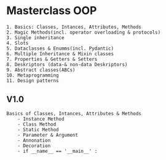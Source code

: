 # Masterclass OOP 

    1. Basics: Classes, Intances, Attributes, Methods 
    2. Magic Methods(incl. operator overloading & protocols) 
    3. Single inheritance 
    4. Slots
    5. Dataclasses & Enumms(incl. Pydantic)
    6. Multiple Inheritance & Mixin classes
    7. Properties & Getters & Setters 
    8. Deskriptors (data-& non-data Deskriptors) 
    9. Abstract classes(ABCs)
    10. Metaprogramming 
    11. Design patterns 


## V1.0 

    Basics of Classes, Intances, Attributes & Methods
        - Instance Method 
        - Class Method 
        - Static Method 
        - Parameter & Argument
        - Annonation
        - Decoration 
        - if __name__ == '__main__' : 